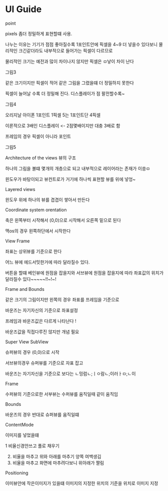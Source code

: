 # UI Guide



point 

pixels 좀더 정밀하게 표현할떄 사용.

나누는 이유는 기기가 점점 좋아질수록 1포인트안에 픽셀을 4~9 더 넣을수 있다보니 물리적인 크긴같더라도 내부적으로 들어가는 픽셀이 다르므로

물리적인 크기는 예전과 많이 차이나지 않지만 픽셀은 ㅁ낳이 차이 난다



그림3

같은 크기이지만 픽셀이 적어 같은 그림을 그렸을떄 더 정밀하지 못한다

픽셀이 늘어날 수록 더 정밀해 진다. 디스플레이가 점 팔전할수록~



그림4

오리지날 아이폰 1포인트 1픽셀 5는 1포인트단 4픽셀 

이론적으로 3배인 디스플레이 <- 2점몇배이지만 대충 3배로 함



프레임의 경우 픽셀이 아니라 포인트



그림5

Architecture of the views 뷰의 구조

하나의 그림을 볼떄 몇개의 개층으로 되고 내부적으로 레이어라는 존재가 이씅ㅁ

윈도우가 바탕이되고 뷰컨트로가 거기에 하나씩 표현할 뷰를 위에 넣엉~



Layered views

윈도우 위에 하나의 뷰를 겹겹이 쌓아서 만든다





Coordinate system orentation

축은 왼쪽부터 시작해서 (0,0)으로 시작해서 오른쪽 밑으로 된다

맥os의 경우 왼쪽하단에서 시작한다



View Frame

좌표는 상위뷰를 기준으로 한다

어느 뷰에 에드서밋한거에 따라 달라질수 있다.

버튼을 할떄 베인뷰에 원점을 잡을지와 서브뷰에 원점을 잡을지에 따라 좌표값의 위치가 달라질수 있다~~~~~!!~!~!



Frame and Bounds 

같은 크기의 그림이지만 왼쪽의 경우 좌표를 프레임을 기준으로  

바운즈는 자기자신의 기준으로 좌표설정

프레임과 바운즈값은 다르게 나타난다 !

바운즈값을 직접다루진 않지만 개념 필요



Super View SubView

슈퍼뷰의 경우 (0,0)으로 시작

서브뷰의경우 슈퍼뷰를 기준으로 자표 잡고

바운즈는 자기자신을 기준으로 보다는 ㄴ밍럼ㄴ;ㅣㅇ람ㄴ;이러ㅏㅁ;ㄴ이



Frame

수퍼뷰의 기준으로한 서부뷰는 수퍼뷰를 움직일때 같이 움직임



Bounds 

바운즈의 경우 반대로 슈퍼뷰를 움직일떄 



ContentMode

이미지를 넣었을떄 

1 비율신경안쓰고 풀로 채우기

2. 비율을 마추고 위와 아래를 마추기 양쪽 여백생김
3. 비율을 마추고 화면에 마추려다보니 위아래가 짤림



Positioning

이미뷰안에 작은이미지가 있을떄 이미지의 지정한 위치의 기준을 위치로 이미지 지정
